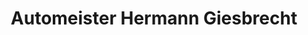 ---
title: "Automeister Hermann Giesbrecht"
url: /detmold/automeister-hermann-giesbrecht/
shop: Autowerkstatt
---
